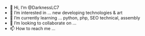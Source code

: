 - 👋 Hi, I’m @DarknessLC7
- 👀 I’m interested in ... new developing technologies & art
- 🌱 I’m currently learning ... python, php, SEO technical, assembly
- 💞️ I’m looking to collaborate on ...
- 📫 How to reach me ...

<!---
DarknessLC7/DarknessLC7 is a ✨ special ✨ repository because its `README.md` (this file) appears on your GitHub profile.
You can click the Preview link to take a look at your changes.
--->
